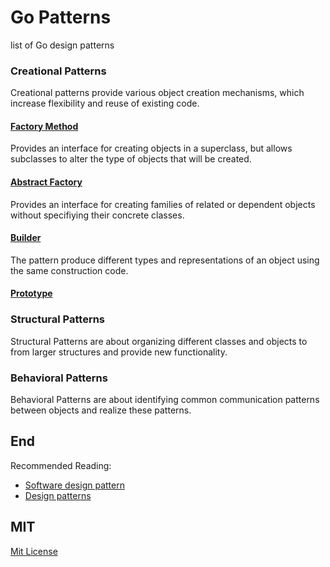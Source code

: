 # Go Patterns

list of Go design patterns

### Creational Patterns

Creational patterns provide various object creation mechanisms, which increase flexibility and reuse of existing code.

#### [Factory Method](./creational/factoryMethod/factory_method.go)

Provides an interface for creating objects in a superclass, but allows subclasses to alter the type of objects that will be created. 

#### [Abstract Factory](./creational/abstractFactory/abstract_factory.go)

Provides an interface for creating families of related or dependent objects without specifiying their concrete classes.

#### [Builder](./creational/builder/builder.go)

The pattern produce different types and representations of an object using the same construction code.

#### [Prototype](./creational/prototype/prototype.go)

### Structural Patterns

Structural Patterns are about organizing different classes and objects to from larger structures and provide new functionality.

### Behavioral Patterns

Behavioral Patterns are about identifying common communication patterns between objects and realize these patterns.

## End

Recommended Reading:

- [Software design pattern](https://en.wikipedia.org/wiki/Software_design_pattern)
- [Design patterns](https://refactoring.guru/design-patterns)

## MIT

[Mit License](./LICENSE)